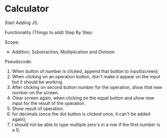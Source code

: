 # Calculator

Start Adding JS.

Functionality (Things to add) Step By Step:

Scope:

- Addition, Substraction, Multiplication and Division


Pseudocode:

1. When button of number is clicked, append that button to input(screen);
2. When clicking on an operation button, don't make it appear on the input but it should be working.
3. After clicking on second button number for the operation, show that new number on the screen.
4. Clear screen again, when clicking on the equal button and show new input for the result of the operation.
5. Show result of operation.
6. for decimals.(once the dot button is clicked once, it can't be added again);
7. I should not be able to type multiple zero's in a row if the first number is a 0;

